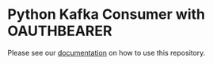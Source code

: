 # Python Kafka Consumer with OAUTHBEARER

Please see our [documentation](https://docs.streammachine.io/docs/latest/quickstart/exporting-kafka.html) on how to use this repository.
